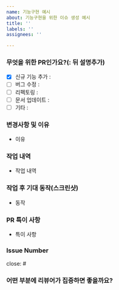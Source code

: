```yaml
---
name: 기능구현 예시
about: 기능구현을 위한 이슈 생성 예시
title: ''
labels: ''
assignees: ''

---
```


### 무엇을 위한 PR인가요?(: 뒤 설명추가)

- [x] 신규 기능 추가 :
- [ ] 버그 수정 :
- [ ] 리펙토링 :
- [ ] 문서 업데이트 :
- [ ] 기타 : 

### 변경사항 및 이유

- 이유

### 작업 내역

- 작업 내역 

### 작업 후 기대 동작(스크린샷)

- 동작 

### PR 특이 사항

- 특이 사항

### Issue Number 

close: #

### 어떤 부분에 리뷰어가 집중하면 좋을까요?


<!-- 좋은 pr 체크리스트 -->
<!-- 
- 무슨 이유로 코드를 변경했는지
- 어떤 위험이나 장애가 발견되었는지
- 어떤 부분에 리뷰어가 집중하면 좋을지
- 관련 스크린샷
- 테스트 계획 또는 완료 사항 -->
